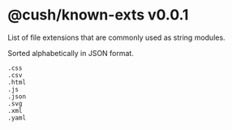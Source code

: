 # @cush/known-exts v0.0.1

List of file extensions that are commonly used as string modules.

Sorted alphabetically in JSON format.

```
.css
.csv
.html
.js
.json
.svg
.xml
.yaml
```
